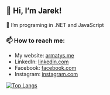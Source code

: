 ## 👋 Hi, I’m Jarek!

👀 I’m programing in .NET and JavaScript 

### 📫 How to reach me:
- My website: [armatys.me](https://armatys.me/)
- LinkedIn: [linkedin.com](https://www.linkedin.com/in/jarmatys/)
- Facebook: [facebook.com](https://www.facebook.com/armatys.me)
- Instagram: [instagram.com](https://www.instagram.com/jaroslaw_armatys/)

[![Top Langs](https://github-readme-stats.vercel.app/api/top-langs/?username=jarmatys&layout=compact&card_width=495&langs_count=4)](https://github.com/anuraghazra/github-readme-stats)
